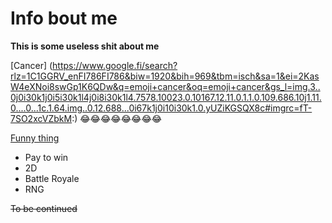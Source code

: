 # Info bout me
**This is some useless shit about me**

[Cancer] (https://www.google.fi/search?rlz=1C1GGRV_enFI786FI786&biw=1920&bih=969&tbm=isch&sa=1&ei=2KasW4eXNoi8swGp1K6QDw&q=emoji+cancer&oq=emoji+cancer&gs_l=img.3..0j0i30k1j0i5i30k1l4j0i8i30k1l4.7578.10023.0.10167.12.11.0.1.1.0.109.686.10j1.11.0....0...1c.1.64.img..0.12.688...0i67k1j0i10i30k1.0.yUZiKGSQX8c#imgrc=fT-7SO2xcVZbkM:) :joy::joy::joy::joy::joy::joy::joy::joy:

[Funny thing](https://www.google.fi/search?q=ur+mom&sa=X&rlz=1C1GGRV_enFI786FI786&biw=1920&bih=969&tbm=isch&source=iu&ictx=1&fir=f2XYp1MxOqjPWM%253A%252CA1WipZYmUNxmCM%252C_&usg=AI4_-kRKFUB4g-U6hzDQDH2EdXOtn8pnFg&ved=2ahUKEwj8--na59rdAhXGKywKHXDsB40Q9QEwAnoECAYQCA#imgrc=f2XYp1MxOqjPWM:)


- Pay to win
- 2D
- Battle Royale
- RNG


~~To be continued~~

